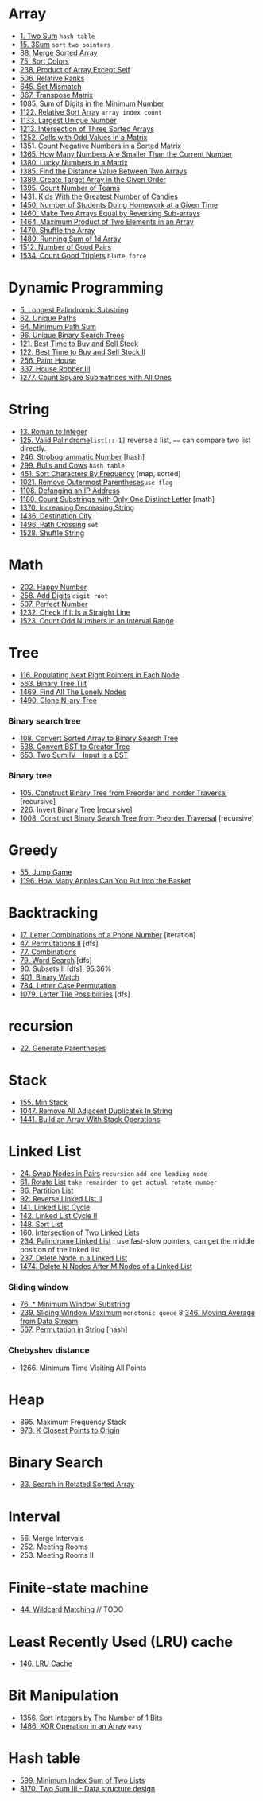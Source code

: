 # Array
* [1\. Two Sum](problems/two_sum.py) `hash table`
* [15\. 3Sum](problems/3_sum.py) `sort` `two pointers`
* [88\. Merge Sorted Array](problems/merge_sorted_array.py)
* [75\. Sort Colors](problems/sort_colors.py)
* [238\. Product of Array Except Self](problems/product_of_array_except_self.py)
* [506\. Relative Ranks](problems/relative_ranks.py)
* [645\. Set Mismatch](problems/set_mismatch.py)
* [867\. Transpose Matrix](problems/transpose_matrix.py)
* [1085\. Sum of Digits in the Minimum Number](problems/sum_of_digits_in_the_minimum_number.py)
* [1122\. Relative Sort Array](problems/relative_sort_array.py) `array index count`
* [1133\. Largest Unique Number](problems/largest_unique_number.py)
* [1213\. Intersection of Three Sorted Arrays](problems/intersection_of_three_sorted_arrays.py)
* [1252\. Cells with Odd Values in a Matrix](problems/cells_with_odd_values_in_a_matrix.py)
* [1351\. Count Negative Numbers in a Sorted Matrix](problems/count_negative_numbers_in_a_sorted_matrix.py)
* [1365\. How Many Numbers Are Smaller Than the Current Number](problems/how_many_numbers_are_smaller_than_the_current_number.py)
* [1380\. Lucky Numbers in a Matrix](problems/lucky_numbers_in_a_matrix.py)
* [1385\. Find the Distance Value Between Two Arrays](problems/find_the_distance_value_between_two_arrays.py)
* [1389\. Create Target Array in the Given Order](problems/create_target_array_in_the_given_order.py)
* [1395\. Count Number of Teams](problems/count_number_of_teams.py)
* [1431\. Kids With the Greatest Number of Candies](problems/kids_with_the_greatest_number_of_candies.py)
* [1450\. Number of Students Doing Homework at a Given Time](problems/number_of_students_doing_homework_at_a_given_time.py)
* [1460\. Make Two Arrays Equal by Reversing Sub-arrays](problems/make_two_arrays_equal_by_reversing_sub-arrays.py)
* [1464\. Maximum Product of Two Elements in an Array](problems/maximum_product_of_two_elements_in_an_array.py)
* [1470\. Shuffle the Array](problems/shuffle_the_array.py)
* [1480\. Running Sum of 1d Array](problems/running_sum_of_1d_array.py)
* [1512\. Number of Good Pairs](problems/number_of_good_pairs.py)
* [1534\. Count Good Triplets](problems/count_good_triplets.py) `blute force`

# Dynamic Programming
* [5\. Longest Palindromic Substring](problems/longest_palindromic_substring.py)
* [62\. Unique Paths](problems/unique_paths.py)
* [64\. Minimum Path Sum](problems/minimum_path_sum.py)
* [96\. Unique Binary Search Trees](problems/unique_binary_search_trees.py)
* [121\. Best Time to Buy and Sell Stock](problems/best_time_to_buy_and_sell_stock.py)
* [122\. Best Time to Buy and Sell Stock II](problems/best_time_to_buy_and_sell_stock_II.py)
* [256\. Paint House](problems/paint_house.py)
* [337\. House Robber III](problems/house_robber_III.py)
* [1277\. Count Square Submatrices with All Ones](problems/count_square_submatrices_with_all_ones.py)

# String
* [13\. Roman to Integer](problems/roman_to_integer.py)
* [125\. Valid Palindrome](problems/valid_palindrome.py)`list[::-1]` reverse a list, `==` can compare two list directly.
* [246\. Strobogrammatic Number](problems/strobogrammatic_number.py) [hash]
* [299\. Bulls and Cows](problems/bulls_and_cows.py) `hash table`
* [451\. Sort Characters By Frequency](problems/sort_characters_by_frequency.py) [map, sorted]
* [1021\. Remove Outermost Parentheses](problems/remove_outermost_parentheses.py)`use flag`
* [1108\. Defanging an IP Address](problems/defanging_an_ip_address.py)
* [1180\. Count Substrings with Only One Distinct Letter](problems/count_substrings_with_only_one_distinct_letter.py) [math]
* [1370\. Increasing Decreasing String](problems/increasing_decreasing_string.py)
* [1436\. Destination City](problems/destination_city.py)
* [1496\. Path Crossing](problems/path_crossing.py) `set`
* [1528\. Shuffle String](problems/shuffle_string.py)

# Math
* [202\. Happy Number](problems/happy_number.py)
* [258\. Add Digits](problems/add_digits.py) `digit root`
* [507\. Perfect Number](problems/perfect_number.py)
* [1232\. Check If It Is a Straight Line](problems/check_if_it_is_a_straight_line.py)
* [1523\. Count Odd Numbers in an Interval Range](problems/count_odd_numbers_in_an_interval_range.py)

# Tree
* [116\. Populating Next Right Pointers in Each Node](problems/populating_next_right_pointers_in_each_node.py)
* [563\. Binary Tree Tilt](problems/binary_tree_tilt.py)
* [1469\. Find All The Lonely Nodes](problems/find_all_the_lonely_nodes.py)
* [1490\. Clone N-ary Tree](problems/clone_N-ary_tree.py)

### Binary search tree
* [108\. Convert Sorted Array to Binary Search Tree](problems/convert_sorted_array_to_binary_search_tree.py)
* [538\. Convert BST to Greater Tree](problems/convert_BST_to_greater_tree.py)
* [653\. Two Sum IV - Input is a BST](problems/two_sum_IV-input_is_a_BST.py)
### Binary tree
* [105\. Construct Binary Tree from Preorder and Inorder Traversal](problems/construct_binary_tree_from_preorder_and_inorder_traversal.py) [recursive]
* [226\. Invert Binary Tree](problems/invert_binary_tree.py) [recursive]
* [1008\. Construct Binary Search Tree from Preorder Traversal](problems/construct_binary_search_tree_from_preorder_traversal.py) [recursive]

# Greedy
* [55\. Jump Game](problems/jump_game.py)
* [1196\. How Many Apples Can You Put into the Basket](problems/how_namy_apples_can_you_put_into_the_basket.py)

# Backtracking
* [17\. Letter Combinations of a Phone Number](problems/letter_combinations_of_a_phone_number.py) [iteration]
* [47\. Permutations II](problems/permutations_II.py) [dfs]
* [77\. Combinations](problems/combinations.py)
* [79\. Word Search](problems/work_search.py) [dfs]
* [90\. Subsets II](problems/subsets_II.py) [dfs], 95.36%
* [401\. Binary Watch](problems/binary_watch.py)
* [784\. Letter Case Permutation](problems/letter_case_permutation.py)
* [1079\. Letter Tile Possibilities](problems/letter_tile_possibilities.py)  [dfs]

# recursion
* [22\. Generate Parentheses](problems/generate_parentheses.py)

# Stack
* [155\. Min Stack](problems/min_stack.py)
* [1047\. Remove All Adjacent Duplicates In String](problems/remove_all_adjacent_duplicates_in_string.py)
* [1441\. Build an Array With Stack Operations](problems/build_an_array_with_stack_operations.py)

# Linked List
* [24\. Swap Nodes in Pairs](problems/swap_nodes_in_pairs.py) `recursion` `add one leading node`
* [61\. Rotate List](problems/rotate_list.py) `take remainder to get actual rotate number`
* [86\. Partition List](problems/partition_list.py)
* [92\. Reverse Linked List II](problems/reverse_linked_list_II.py)
* [141\. Linked List Cycle](problems/linked_list_cycle.py)
* [142\. Linked List Cycle II](problems/linked_list_cycle_II.py)
* [148\. Sort List](problems/sort_list.py)
* [160\. Intersection of Two Linked Lists](problems/intersection_of_two_linked_lists.py)
* [234\. Palindrome Linked List](problems/palindrome_linked_list.py) : use fast-slow pointers, can get the middle position of the linked list
* [237\. Delete Node in a Linked List](problems/delete_node_in_a_linked_list.py)
* [1474\. Delete N Nodes After M Nodes of a Linked List](problems/delete_N_nodes_after_M_nodes_of_a_linked_list.py)

### Sliding window
* [76\. * Minimum Window Substring](problems/minimum_window_substring.py) 
* [239\. Sliding Window Maximum](problems/sliding_window_maximum.py) `monotonic queue` 
8 [346\. Moving Average from Data Stream](problems/moving_average_from_data_stream.py)
* [567\. Permutation in String](problems/permutation_in_string.py) [hash]

### Chebyshev distance
* 1266\. Minimum Time Visiting All Points

# Heap
* 895\. Maximum Frequency Stack
* [973\. K Closest Points to Origin](problems/K_Closest_points_to_origin.py)

# Binary Search
* [33\. Search in Rotated Sorted Array](problems/search_in_rotated_sorted_array.py)

# Interval
* 56\. Merge Intervals
* 252\. Meeting Rooms
* 253\. Meeting Rooms II

# Finite-state machine
* [44\. Wildcard Matching](problems/wildcard_matching.py) // TODO

# Least Recently Used (LRU) cache
* [146\. LRU Cache](problems/LRU_cache.py)

# Bit Manipulation
* [1356\. Sort Integers by The Number of 1 Bits](problems/sort_integers_by_the_number_of_1_bits.py)
* [1486\. XOR Operation in an Array](problems/XOR_operation_in_a_array.py) `easy`

# Hash table
* [599\. Minimum Index Sum of Two Lists](problems/minimum_index_sum_of_two_lists.py)
* [8170\. Two Sum III - Data structure design](problems/two_sum_III_-_data_structure_design.py)
